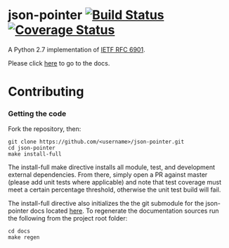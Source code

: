 # json-pointer [![Build Status](https://travis-ci.org/ermel272/json-pointer.svg?branch=master)](https://travis-ci.org/ermel272/json-pointer) [![Coverage Status](https://coveralls.io/repos/github/ermel272/json-pointer/badge.svg?branch=master)](https://coveralls.io/github/ermel272/json-pointer?branch=master)

A Python 2.7 implementation of [IETF RFC 6901](https://tools.ietf.org/html/rfc6901).

Please click [here](https://ermel272.github.io/json-pointer-docs/) to go to the docs.

# Contributing
### Getting the code

Fork the repository, then:

```
git clone https://github.com/<username>/json-pointer.git
cd json-pointer
make install-full
```

The install-full make directive installs all module, test, and development external dependencies.
From there, simply open a PR against master (please add unit tests where applicable) and note that test coverage
must meet a certain percentage threshold, otherwise the unit test build will fail.

The install-full directive also initializes the the git submodule for the json-pointer docs
located [here](https://github.com/ermel272/json-pointer-docs). To regenerate the documentation sources run the following
from the project root folder:

```
cd docs
make regen
```